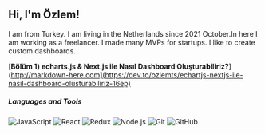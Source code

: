 <h2>Hi, I'm Özlem!</h2>
I am from Turkey. I am living in the Netherlands since 2021 October.In here I am working as a freelancer. 
I made many MVPs for startups. I like to create custom dashboards. 

[**Bölüm 1) echarts.js & Next.js ile Nasıl Dashboard Oluşturabiliriz?**](http://markdown-here.com](https://dev.to/ozlemts/echartjs-nextjs-ile-nasil-dashboard-olusturabiliriz-16ep)<br>



<h5>Languages and Tools</h5>

![JavaScript](https://img.shields.io/badge/-JavaScript-black?style=flat-square&logo=javascript) 
![React](https://img.shields.io/badge/-React-black?style=flat-square&logo=react)
![Redux](https://img.shields.io/badge/-Redux-black?style=flat-square&logo=Redux) 
![Node.js](https://img.shields.io/badge/-Node.js-black?style=flat-square&logo=Node.js) 
![Git](https://img.shields.io/badge/-Git-black?style=flat-square&logo=git)
![GitHub](https://img.shields.io/badge/-GitHub-black?style=flat-square&logo=github)

